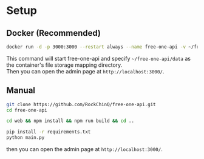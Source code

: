 # Setup

## Docker (Recommended)

```bash
docker run -d -p 3000:3000 --restart always --name free-one-api -v ~/free-one-api/data:/app/data rockchin/free-one-api
```

This command will start free-one-api and specify `~/free-one-api/data` as the container's file storage mapping directory.  
Then you can open the admin page at `http://localhost:3000/`.

## Manual

```bash
git clone https://github.com/RockChinQ/free-one-api.git
cd free-one-api

cd web && npm install && npm run build && cd ..

pip install -r requirements.txt
python main.py
```

then you can open the admin page at `http://localhost:3000/`.